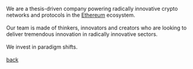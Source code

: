 We are a thesis-driven company powering radically innovative crypto networks and protocols in the <a class="link" href="https://ethereum.org">Ethereum</a> ecosystem.
<br/><br/>
Our team is made of thinkers, innovators and creators who are looking to deliver tremendous innovation in radically innovative sectors.
<br/><br/>
We invest in paradigm shifts.
<br/><br/>
<a class="link" href="/">back</a>
